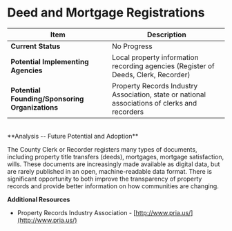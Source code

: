 # Deed and Mortgage Registrations
| Item | Description |
| --- | --- |
| **Current Status** | No Progress |
| **Potential Implementing Agencies** | Local property information recording agencies (Register of Deeds, Clerk, Recorder) |
| **Potential Founding/Sponsoring Organizations** | Property Records Industry Association, state or national associations of clerks and recorders |
<br>
**Analysis -- Future Potential and Adoption**

The County Clerk or Recorder registers many types of documents, including property title transfers (deeds), mortgages, mortgage satisfaction, wills. These documents are increasingly made available as digital data, but are rarely published in an open, machine-readable data format. There is significant opportunity to both improve the transparency of property records and provide better information on how communities are changing.

**Additional Resources**

*   Property Records Industry Association - [http://www.pria.us/](http://www.pria.us/)
